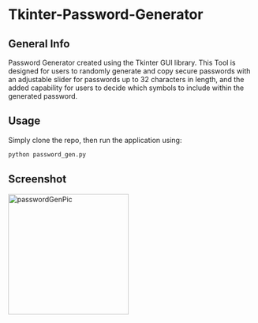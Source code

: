 # Tkinter-Password-Generator

## General Info

Password Generator created using the Tkinter GUI library. This Tool is designed for users to randomly generate and copy secure passwords with an adjustable slider for passwords up to 32 characters in length, and the added capability for users to decide which symbols to include within the generated password.

## Usage

Simply clone the repo, then run the application using:
```bash
python password_gen.py
```

## Screenshot
<img width="244" alt="passwordGenPic" src="https://user-images.githubusercontent.com/86200482/218287719-3a305ada-9b62-4692-9ad2-1cbe60ef571f.PNG">
